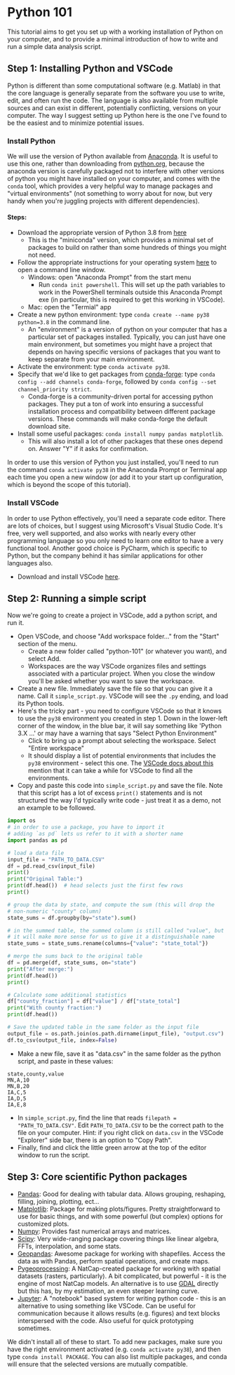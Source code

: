 # Python 101

This tutorial aims to get you set up with a working installation of Python on your computer, and to provide a minimal introduction of how to write and run a simple data analysis script.

## Step 1: Installing Python and VSCode

Python is different than some computational software (e.g. Matlab) in that the core language is generally separate from the software you use to write, edit, and often run the code. The language is also available from multiple sources and can exist in different, potentially conflicting, versions on your computer. The way I suggest setting up Python here is the one I've found to be the easiest and to minimize potential issues.

### Install Python
We will use the version of Python available from [Anaconda](https://www.anaconda.com/). It is useful to use this one, rather than downloading from [python.org](https://www.python.org), because the anaconda version is carefully packaged not to interfere with other versions of python you might have installed on your computer, and comes with the `conda` tool, which provides a very helpful way to manage packages and "virtual environments" (not something to worry about for now, but very handy when you're juggling projects with different dependencies).

#### Steps:

* Download the appropriate version of Python 3.8 from [here](https://docs.conda.io/en/latest/miniconda.html)
    - This is the "miniconda" version, which provides a minimal set of packages to build on rather than some hundreds of things you might not need. 
* Follow the appropriate instructions for your operating system [here](https://docs.conda.io/projects/conda/en/latest/user-guide/getting-started.html#starting-conda) to open a command line window.
    - Windows: open "Anaconda Prompt" from the start menu
        + Run `conda init powershell`. This will set up the path variables to work in the PowerShell terminals outside this Anaconda Prompt exe (in particular, this is required to get this working in VSCode).
    - Mac: open the "Termial" app
* Create a new python environment: type `conda create --name py38 python=3.8` in the command line. 
    - An "environment" is a version of python on your computer that has a particular set of packages installed. Typically, you can just have one main environment, but sometimes you might have a project that depends on having specific versions of packages that you want to keep separate from your main environment.
* Activate the environment: type `conda activate py38`.
* Specify that we'd like to get packages from [conda-forge](https://conda-forge.org/): type `conda config --add channels conda-forge`, followed by `conda config --set channel_priority strict`. 
    - Conda-forge is a community-driven portal for accessing python packages. They put a ton of work into ensuring a successful installation process and compatibility between different package versions. These commands will make conda-forge the default download site. 
* Install some useful packages: `conda install numpy pandas matplotlib`.
    - This will also install a lot of other packages that these ones depend on. Answer "Y" if it asks for confirmation.

In order to use this version of Python you just installed, you'll need to run the command `conda activate py38` in the Anaconda Prompt or Terminal app each time you open a new window (or add it to your start up configuration, which is beyond the scope of this tutorial).

### Install VSCode
In order to use Python effectively, you'll need a separate code editor. There are lots of choices, but I suggest using Microsoft's Visual Studio Code. It's free, very well supported, and also works with nearly every other programming language so you only need to learn one editor to have a very functional tool. Another good choice is PyCharm, which is specific to Python, but the company behind it has similar applications for other languages also.

* Download and install VSCode [here](https://code.visualstudio.com/).


## Step 2: Running a simple script 
Now we're going to create a project in VSCode, add a python script, and run it.

* Open VSCode, and choose "Add workspace folder..." from the "Start" section of the menu.
    - Create a new folder called "python-101" (or whatever you want), and select Add. 
    - Workspaces are the way VSCode organizes files and settings associated with a particular project. When you close the window you'll be asked whether you want to save the workspace.
* Create a new file. Immediately save the file so that you can give it a name. Call it `simple_script.py`. VSCode will see the `.py` ending, and load its Python tools. 
* Here's the tricky part - you need to configure VSCode so that it knows to use the `py38` environment you created in step 1. Down in the lower-left corner of the window, in the blue bar, it will say something like 'Python 3.X ...' or may have a warning that says "Select Python Environment"
    - Click to bring up a prompt about selecting the workspace. Select "Entire workspace"
    - It should display a list of potential environments that includes the `py38` environment - select this one. The [VSCode docs about this](https://code.visualstudio.com/docs/python/environments#_select-and-activate-an-environment) mention that it can take a while for VSCode to find all the environments.
* Copy and paste this code into `simple_script.py` and save the file. Note that this script has a lot of excess `print()` statements and is not structured the way I'd typically write code - just treat it as a demo, not an example to be followed.

```python
import os
# in order to use a package, you have to import it
# adding `as pd` lets us refer to it with a shorter name
import pandas as pd

# load a data file
input_file = "PATH_TO_DATA.CSV"
df = pd.read_csv(input_file)
print()
print("Original Table:")
print(df.head())  # head selects just the first few rows
print()

# group the data by state, and compute the sum (this will drop the 
# non-numeric "county" column)
state_sums = df.groupby(by="state").sum()

# in the summed table, the summed column is still called "value", but
# it will make more sense for us to give it a distinguishable name
state_sums = state_sums.rename(columns={"value": "state_total"})

# merge the sums back to the original table
df = pd.merge(df, state_sums, on="state")
print("After merge:")
print(df.head())
print()

# Calculate some additional statistics
df["county_fraction"] = df["value"] / df["state_total"]
print("With county fraction:")
print(df.head())

# Save the updated table in the same folder as the input file
output_file = os.path.join(os.path.dirname(input_file), "output.csv")
df.to_csv(output_file, index=False)
```

* Make a new file, save it as "data.csv" in the same folder as the python script, and paste in these values:

```csv
state,county,value
MN,A,10
MN,B,20
IA,C,5
IA,D,5
IA,E,8
```

* In `simple_script.py`, find the line that reads `filepath = "PATH_TO_DATA.CSV"`. Edit `PATH_TO_DATA.CSV` to be the correct path to the file on your computer. Hint: if you right click on `data.csv` in the VSCode "Explorer" side bar, there is an option to "Copy Path". 
* Finally, find and click the little green arrow at the top of the editor window to run the script.


## Step 3: Core scientific Python packages

* [Pandas](https://pandas.pydata.org/): Good for dealing with tabular data. Allows grouping, reshaping, filling, joining, plotting, ect...
* [Matplotlib](https://matplotlib.org/): Package for making plots/figures. Pretty straightforward to use for basic things, and with some powerful (but complex) options for customized plots.
* [Numpy](https://numpy.org/): Provides fast numerical arrays and matrices.
* [Scipy](https://scipy.org/): Very wide-ranging package covering things like linear algebra, FFTs, interpolation, and some stats. 
* [Geopandas](https://geopandas.org/): Awesome package for working with shapefiles. Access the data as with Pandas, perform spatial operations, and create maps. 
* [Pygeoprocessing](https://github.com/natcap/pygeoprocessing): A NatCap-created package for working with spatial datasets (rasters, particularly). A bit complicated, but powerful - it is the engine of most NatCap models. An alternative is to use [GDAL](https://pypi.org/project/GDAL/) directly but this has, by my estimation, an even steeper learning curve. 
* [Jupyter](https://jupyter.org/): A "notebook" based system for writing python code - this is an alternative to using something like VSCode. Can be useful for communication because it allows results (e.g. figures) and text blocks interspersed with the code. Also useful for quick prototyping sometimes.

We didn't install all of these to start. To add new packages, make sure you have the right environment activated (e.g. `conda activate py38`), and then type `conda install PACKAGE`. You can also list multiple packages, and conda will ensure that the selected versions are mutually compatible. 